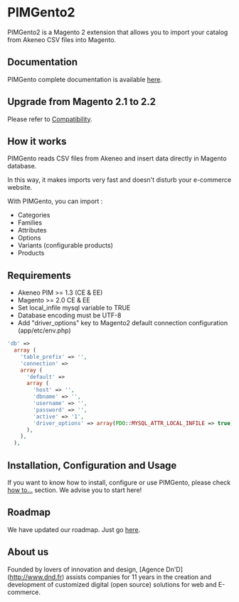 # PIMGento2

PIMGento2 is a Magento 2 extension that allows you to import your catalog from Akeneo CSV files into Magento.

## Documentation

PIMGento complete documentation is available [here](doc/summary.md).

## Upgrade from Magento 2.1 to 2.2

Please refer to [Compatibility](doc/important_stuff/compatibility.md).

## How it works

PIMGento reads CSV files from Akeneo and insert data directly in Magento database.

In this way, it makes imports very fast and doesn't disturb your e-commerce website.

With PIMGento, you can import :
* Categories
* Families
* Attributes
* Options
* Variants (configurable products)
* Products

## Requirements

* Akeneo PIM >= 1.3 (CE & EE)
* Magento >= 2.0 CE & EE
* Set local_infile mysql variable to TRUE
* Database encoding must be UTF-8
* Add "driver_options" key to Magento2 default connection configuration (app/etc/env.php)

```php
'db' =>
  array (
    'table_prefix' => '',
    'connection' =>
    array (
      'default' =>
      array (
        'host' => '',
        'dbname' => '',
        'username' => '',
        'password' => '',
        'active' => '1',
        'driver_options' => array(PDO::MYSQL_ATTR_LOCAL_INFILE => true),
      ),
    ),
  ),
```

## Installation, Configuration and Usage

If you want to know how to install, configure or use PIMGento, please check [how to...](doc/important_stuff/how_to.md) section. We advise you to start here!

## Roadmap

We have updated our roadmap. Just go [here](doc/important_stuff/roadmap.md).

## About us

Founded by lovers of innovation and design, [Agence Dn'D] (http://www.dnd.fr) assists companies for 11 years in the creation and development of customized digital (open source) solutions for web and E-commerce.
